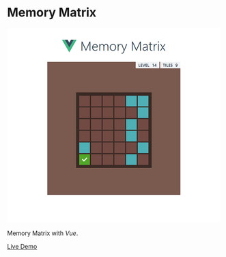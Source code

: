 # Memory Matrix

![Alt text](/src/assets/memory_matrix.png "Memory Matrix")

Memory Matrix with *Vue*. 

[Live Demo](https://yoon12345678910-memorymatrix.netlify.com/)
